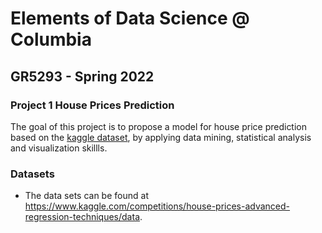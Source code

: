 # Elements of Data Science @ Columbia
## GR5293 - Spring 2022
### Project 1 House Prices Prediction

The goal of this project is to propose a model for house price prediction based on the [kaggle dataset](https://www.kaggle.com/competitions/house-prices-advanced-regression-techniques/data), by applying data mining, statistical analysis and visualization skillls.

### Datasets

+ The data sets can be found at https://www.kaggle.com/competitions/house-prices-advanced-regression-techniques/data. 
